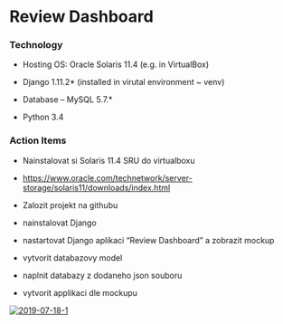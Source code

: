 # Review Dashboard

 

### Technology 

* Hosting OS: Oracle Solaris 11.4 (e.g. in VirtualBox) 

* Django 1.11.2* (installed in virutal environment ~ venv) 

* Database – MySQL 5.7.* 
 
* Python 3.4 

 

### Action Items 

* Nainstalovat si Solaris 11.4 SRU do virtualboxu 

* https://www.oracle.com/technetwork/server-storage/solaris11/downloads/index.html 

* Zalozit projekt na githubu 

* nainstalovat Django 

* nastartovat Django aplikaci “Review Dashboard” a zobrazit mockup 

* vytvorit databazovy model 

* naplnit databazy z dodaneho json souboru 

* vytvorit applikaci dle mockupu 

<a href="https://ibb.co/vvg4mfp"><img src="https://i.ibb.co/WpqvF7Z/2019-07-18-1.png" alt="2019-07-18-1" border="0"></a>
